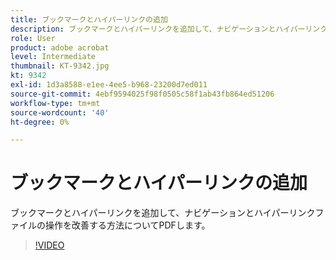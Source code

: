 ```yaml
---
title: ブックマークとハイパーリンクの追加
description: ブックマークとハイパーリンクを追加して、ナビゲーションとハイパーリンクファイルの操作を改善する方法についてPDFします
role: User
product: adobe acrobat
level: Intermediate
thumbnail: KT-9342.jpg
kt: 9342
exl-id: 1d3a8588-e1ee-4ee5-b968-23200d7ed011
source-git-commit: 4ebf9594025f98f0505c58f1ab43fb864ed51206
workflow-type: tm+mt
source-wordcount: '40'
ht-degree: 0%

---
```


# ブックマークとハイパーリンクの追加

ブックマークとハイパーリンクを追加して、ナビゲーションとハイパーリンクファイルの操作を改善する方法についてPDFします。

>[!VIDEO](https://video.tv.adobe.com/v/340837?quality=12&learn=on&hidetitle=true)
